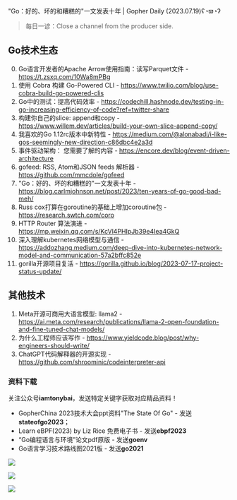 "Go：好的、坏的和糟糕的"一文发表十年 | Gopher Daily (2023.07.19)ʕ◔ϖ◔ʔ

>每日一谚：Close a channel from the producer side. 

## Go技术生态

0. Go语言开发者的Apache Arrow使用指南：读写Parquet文件 - https://t.zsxq.com/10Wa8mPBg
1. 使用 Cobra 构建 Go-Powered CLI - https://www.twilio.com/blog/use-cobra-build-go-powered-clis
2. Go中的测试：提高代码效率 - https://codechill.hashnode.dev/testing-in-go-increasing-efficiency-of-code?ref=twitter-share
3. 构建你自己的slice: append和copy - https://www.willem.dev/articles/build-your-own-slice-append-copy/
4. 我喜欢的Go 1.12rc版本中新特性 - https://medium.com/@alonabadi/i-like-gos-seemingly-new-direction-c86dbc4e2a3d
5. 事件驱动架构： 您需要了解的内容 - https://encore.dev/blog/event-driven-architecture
6. gofeed: RSS, Atom和JSON feeds 解析器 - https://github.com/mmcdole/gofeed
7. "Go：好的、坏的和糟糕的"一文发表十年 - https://blog.carlmjohnson.net/post/2023/ten-years-of-go-good-bad-meh/
8. Russ cox打算在goroutine的基础上增加coroutine包 - https://research.swtch.com/coro
9. HTTP Router 算法演进 - https://mp.weixin.qq.com/s/KcVl4PHIpJb39e4Iea4GkQ
10. 深入理解kubernetes网络模型与通信 - https://addozhang.medium.com/deep-dive-into-kubernetes-network-model-and-communication-57a2bffc852e
11. gorilla开源项目复活 - https://gorilla.github.io/blog/2023-07-17-project-status-update/

## 其他技术

1. Meta开源可商用大语言模型: llama2 - https://ai.meta.com/research/publications/llama-2-open-foundation-and-fine-tuned-chat-models/
2. 为什么工程师应该写作 - https://www.yieldcode.blog/post/why-engineers-should-write/
3. ChatGPT代码解释器的开源实现 - https://github.com/shroominic/codeinterpreter-api

### 资料下载

关注公众号**iamtonybai**，发送特定关键字获取对应精品资料！

* GopherChina 2023技术大会ppt资料"The State Of Go" - 发送**stateofgo2023**；
* Learn eBPF(2023) by Liz Rice 免费电子书 - 发送**ebpf2023**
* “Go编程语言与环境”论文pdf原版 - 发送**goenv**
* Go语言学习技术路线图2021版 - 发送**go2021**

![](https://mmbiz.qpic.cn/mmbiz_png/cH6WzfQ94mb54jsFJZ3Knmz8obUsf3PBShthmdSw5E01TcYmUReGkj0BWpxHak1HlnlzHvLmKax53YSGr7aNlA/0?wx_fmt=png)

![](https://mmbiz.qpic.cn/mmbiz_png/cH6WzfQ94mZsOgPXTXZgWiaE03ib9r9WFJXC6xJCA5Y6VSesOZqlGxYfODibvR7UPGxiaM7SZZNQZkRtggPXEfBdwQ/0?wx_fmt=png)

![](https://mmbiz.qpic.cn/mmbiz_png/cH6WzfQ94mb54jsFJZ3Knmz8obUsf3PBrSoqeMvoWCticN2cpU64fJ0FYQdXJhP7ia7WRh8628uOAsQYeE2NibRRw/0?wx_fmt=png)

